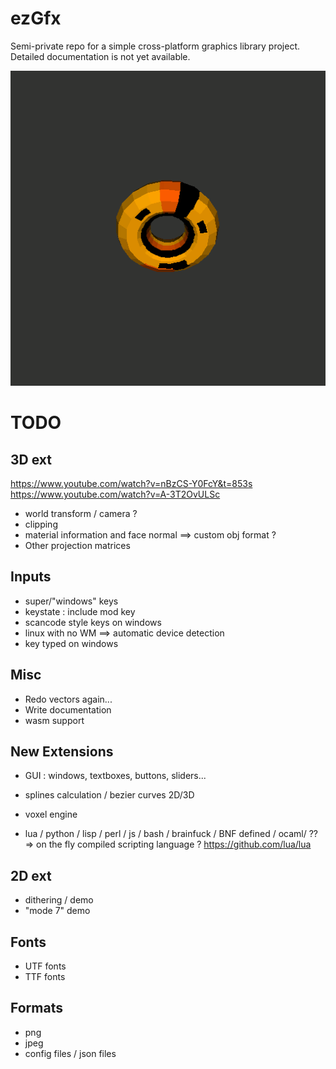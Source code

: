 ezGfx
=====


Semi-private repo for a simple cross-platform graphics library project.
Detailed documentation is not yet available. 

<p align="center">
<img src="./demotex.gif"/>
</p>


TODO
====

## 3D ext

https://www.youtube.com/watch?v=nBzCS-Y0FcY&t=853s
https://www.youtube.com/watch?v=A-3T2OvULSc

* world transform / camera ?
* clipping
* material information and face normal ==> custom obj format ?
* Other projection matrices



## Inputs

* super/"windows" keys
* keystate : include mod key
* scancode style keys on windows
* linux with no WM ==> automatic device detection
* key typed on windows


## Misc 

* Redo vectors again...
* Write documentation
* wasm support



## New Extensions

* GUI : windows, textboxes, buttons, sliders...
* splines calculation / bezier curves 2D/3D
* voxel engine

* lua / python / lisp / perl / js / bash / brainfuck / BNF defined / ocaml/ ??
	=> on the fly compiled scripting language ?
	https://github.com/lua/lua





## 2D ext

* dithering / demo
* "mode 7" demo


## Fonts
* UTF fonts
* TTF fonts


## Formats
* png
* jpeg
* config files / json files

